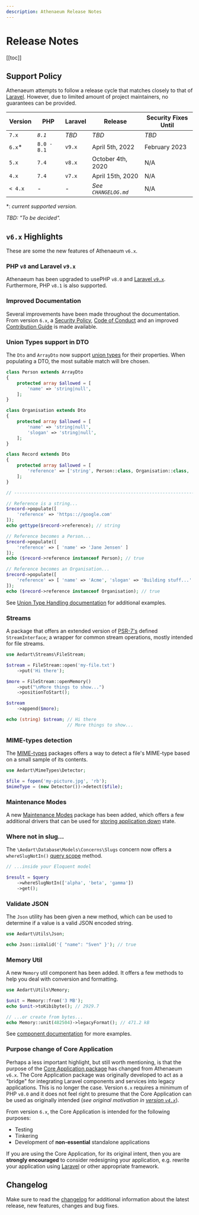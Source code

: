 ```yaml
---
description: Athenaeum Release Notes
---
```


# Release Notes

[[toc]]

## Support Policy

Athenaeum attempts to follow a release cycle that matches closely to that of [Laravel](https://laravel.com/docs/9.x/releases).
However, due to limited amount of project maintainers, no guarantees can be provided. 

| Version | PHP         | Laravel | Release              | Security Fixes Until |
|---------|-------------|---------|----------------------|----------------------|
| `7.x`   | _`8.1`_     | _TBD_   | _TBD_                | _TBD_                |
| `6.x`*  | `8.0 - 8.1` | `v9.x`  | April 5th, 2022      | February 2023        |
| `5.x`   | `7.4`       | `v8.x`  | October 4th, 2020    | N/A                  |
| `4.x`   | `7.4`       | `v7.x`  | April 15th, 2020     | N/A                  |
| `< 4.x` | _-_         | _-_     | _See `CHANGELOG.md`_ | N/A                  |

*: _current supported version._

_TBD: "To be decided"._

## `v6.x` Highlights

These are some the new features of Athenaeum `v6.x`.

### PHP `v8` and Laravel `v9.x`

Athenaeum has been upgraded to usePHP `v8.0` and [Laravel `v9.x`](https://laravel.com/docs/9.x/releases).
Furthermore, PHP `v8.1` is also supported.

### Improved Documentation

Several improvements have been made throughout the documentation.
From version `6.x`, a [Security Policy](./security.md), [Code of Conduct](./code-of-conduct.md) and an improved [Contribution Guide](./contribution-guide.md) is made available.

### Union Types support in DTO

The `Dto` and `ArrayDto` now support [union types](https://php.watch/versions/8.0/union-types) for their properties.
When populating a DTO, the most suitable match will bre chosen.

```php
class Person extends ArrayDto
{
    protected array $allowed = [
        'name' => 'string|null',
    ];
}

class Organisation extends Dto
{
    protected array $allowed = [
        'name' => 'string|null',
        'slogan' => 'string|null',
    ];
}

class Record extends Dto
{    
    protected array $allowed = [
        'reference' => ['string', Person::class, Organisation::class, 'null'],
    ];
}

// ------------------------------------------------------------------------ //

// Reference is a string...
$record->populate([
    'reference' => 'https:://google.com'
]);
echo gettype($record->reference); // string

// Reference becomes a Person...
$record->populate([
    'reference' => [ 'name' => 'Jane Jensen' ]
]);
echo ($record->reference instanceof Person); // true

// Reference becomes an Organisation...
$record->populate([
    'reference' => [ 'name' => 'Acme', 'slogan' => 'Building stuff...' ]
]);
echo ($record->reference instanceof Organisation); // true
```

See [Union Type Handling documentation](./dto/nested-dto.md#union-types) for additional examples.

### Streams

A package that offers an extended version of [PSR-7's](https://www.php-fig.org/psr/psr-7/#13-streams) defined `StreamInterface`;
a wrapper for common stream operations, mostly intended for file streams.

```php
use Aedart\Streams\FileStream;

$stream = FileStream::open('my-file.txt')
    ->put('Hi there');

$more = FileStream::openMemory()
    ->put("\nMore things to show...")
    ->positionToStart();

$stream
    ->append($more);

echo (string) $stream; // Hi there
                       // More things to show...
```

### MIME-types detection

The [MIME-types](./mime-types) packages offers a way to detect a file's MIME-type based on a small sample of its contents.

```php
use Aedart\MimeTypes\Detector;

$file = fopen('my-picture.jpg', 'rb');
$mimeType = (new Detector())->detect($file);
```

### Maintenance Modes

A new [Maintenance Modes](./maintenance/modes) package has been added, which offers a few additional drivers that can be used for [storing application down](https://laravel.com/docs/9.x/configuration#maintenance-mode) state.

### Where not in slug...

The `\Aedart\Database\Models\Concerns\Slugs` concern now offers a `whereSlugNotIn()` [query scope](https://laravel.com/docs/9.x/eloquent#local-scopes) method.

```php
// ...inside your Eloquent model

$result = $query
    ->whereSlugNotIn(['alpha', 'beta', 'gamma'])
    ->get();
```

### Validate JSON

The `Json` utility has been given a new method, which can be used to determine if a value is a valid JSON encoded string.

```php
use Aedart\Utils\Json;

echo Json::isValid('{ "name": "Sven" }'); // true
```

### Memory Util

A new `Memory` util component has been added. It offers a few methods to help you deal with conversion and formatting.

```php
use Aedart\Utils\Memory;

$unit = Memory::from('3 MB');
echo $unit->toKibibyte(); // 2929.7

// ...or create from bytes...
echo Memory::unit(482504)->legacyFormat(); // 471.2 kB
```

See [component documentation](./utils/memory.md) for more examples.

### Purpose change of Core Application

Perhaps a less important highlight, but still worth mentioning, is that the purpose of the [Core Application package](./core) has changed from Athenaeum `v6.x`.
The Core Application package was originally developed to act as a "bridge" for integrating Laravel components and services into legacy applications.
This is no longer the case. Version `6.x` requires a minimum of PHP `v8.0` and it does not feel right to presume that the Core Application can be used as originally intended (_see original motivation in [version `v4.x`](../v4x/core)_). 

From version `6.x`, the Core Application is intended for the following purposes:

* Testing
* Tinkering
* Development of **non-essential** standalone applications

If you are using the Core Application, for its original intent, then you are **strongly encouraged** to consider redesigning your application, e.g. rewrite your application using [Laravel](https://laravel.com/) or other appropriate framework.  

## Changelog

Make sure to read the [changelog](https://github.com/aedart/athenaeum/blob/master/CHANGELOG.md) for additional information about the latest release, new features, changes and bug fixes. 
